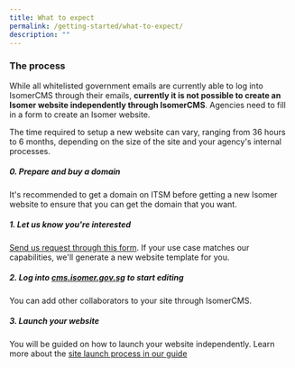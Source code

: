 ```yaml
---
title: What to expect
permalink: /getting-started/what-to-expect/
description: ""
---
```

### The process
While all whitelisted government emails are currently able to log into IsomerCMS through their emails, **currently it is not possible to create an Isomer website independently through IsomerCMS**. Agencies need to fill in a form to create an Isomer website.

The time required to setup a new website can vary, ranging from 36 hours to 6 months, depending on the size of the site and your agency's internal processes. 

##### 0. Prepare and buy a domain
It's recommended to get a domain on ITSM before getting a new Isomer website to ensure that you can get the domain that you want.


##### 1. Let us know you're interested

[Send us request through this form](https://go.gov.sg/isomer-contact/). If your use case matches our capabilities, we'll generate a new website template for you.


##### 2. Log into [cms.isomer.gov.sg](https://cms.isomer.gov.sg/sites) to start editing
You can add other collaborators to your site through IsomerCMS. 

##### 3. Launch your website

You will be guided on how to launch your website independently. Learn more about the [site launch process in our guide]()